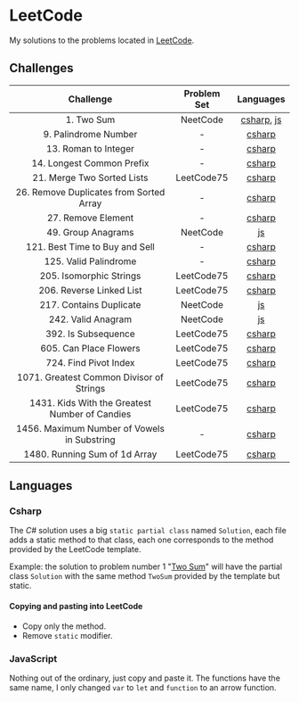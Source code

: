 # LeetCode

My solutions to the problems located in [LeetCode](https://leetcode.com/problemset/all/).

## Challenges

<center>

| Challenge | Problem Set | Languages |
| :----: | :----: | :----: |
| 1. Two Sum | NeetCode  | [csharp](Csharp/Challenges/1.cs), [js](JS/NeetCode%20roadmap/Arrays%20&%20Hashing/1.js)|
| 9. Palindrome Number | - | [csharp](Csharp/Challenges/9.cs) |
| 13. Roman to Integer | - | [csharp](Csharp/Challenges/13.cs) |
| 14. Longest Common Prefix | - | [csharp](Csharp/Challenges/14.cs) |
| 21. Merge Two Sorted Lists | LeetCode75 | [csharp](Csharp/Challenges/LeetCode75/21.cs) |
| 26. Remove Duplicates from Sorted Array | - | [csharp](Csharp/Challenges/26.cs) |
| 27. Remove Element | - | [csharp](Csharp/Challenges/27.cs) |
| 49. Group Anagrams | NeetCode | [js](JS/NeetCode%20roadmap/Arrays%20&%20Hashing/49.js) |
| 121. Best Time to Buy and Sell | - | [csharp](Csharp/Challenges/121.cs) |
| 125. Valid Palindrome | - | [csharp](Csharp/Challenges/125.cs) |
| 205. Isomorphic Strings | LeetCode75 | [csharp](Csharp/Challenges/LeetCode75/205.cs) |
| 206. Reverse Linked List | LeetCode75 | [csharp](Csharp/Challenges/LeetCode75/206.cs) |
| 217. Contains Duplicate | NeetCode | [js](JS/NeetCode%20roadmap/Arrays%20&%20Hashing/217.js) |
| 242. Valid Anagram | NeetCode | [js](JS/NeetCode%20roadmap/Arrays%20&%20Hashing/242.js) |
| 392. Is Subsequence | LeetCode75 | [csharp](Csharp/Challenges/LeetCode75/392.cs) |
| 605. Can Place Flowers | LeetCode75 | [csharp](Csharp/Challenges/LeetCode75/605.cs) |
| 724. Find Pivot Index | LeetCode75 | [csharp](Csharp/Challenges/LeetCode75/724.cs) |
| 1071. Greatest Common Divisor of Strings | LeetCode75 | [csharp](Csharp/Challenges/LeetCode75/1071.cs) |
| 1431. Kids With the Greatest Number of Candies | LeetCode75 | [csharp](Csharp/Challenges/LeetCode75/1431.cs) |
| 1456. Maximum Number of Vowels in Substring | - | [csharp](Csharp/Challenges/1456.cs) |
| 1480. Running Sum of 1d Array | LeetCode75 | [csharp](Csharp/Challenges/LeetCode75/1480.cs) |

</center>

## Languages

### Csharp

The _C#_ solution uses a big `static partial class` named `Solution`, each file adds a static method to that class, each one corresponds to the method provided by the LeetCode template.

Example: the solution to problem number 1 "[Two Sum](https://leetcode.com/problems/two-sum/)" will have the partial class `Solution` with the same method `TwoSum` provided by the template but static.

#### Copying and pasting into LeetCode

- Copy only the method.
- Remove `static` modifier.

### JavaScript

Nothing out of the ordinary, just copy and paste it. The functions have the same name, I only changed `var` to `let` and `function` to an arrow function.
